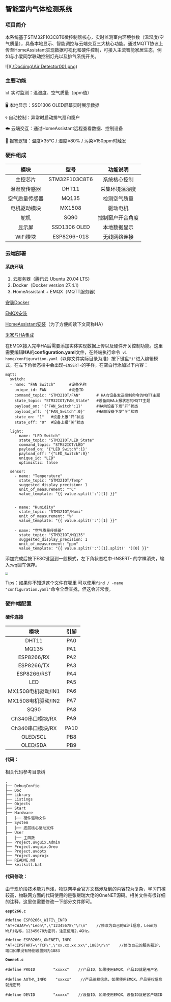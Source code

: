 ﻿## **智能室内气体检测系统**

### **项目简介**

本系统基于STM32F103C8T6微控制器核心，实时监测室内环境参数（温湿度/空气质量），具备本地显示、智能调控与云端交互三大核心功能。通过MQTT协议上传至HomeAssistant实现数据可视化和硬件控制，可接入主流智能家居生态，例如与小爱同学联动控制灯光以及排气系统开关。

![]([.\Doc\img\Air Detector001.png](https://github.com/Mr-linao/STM32AirDetect/blob/master/Doc/img/Air%20Detector001.png))

### 主要功能

📊 实时监测：温湿度、空气质量（ppm值）

🖥️ 本地显示：SSD1306 OLED屏幕实时展示数据

🌀 自动控制：异常时启动排气扇和窗户

☁️ 云端交互：通过HomeAssistant远程查看数据、控制设备

🔔 报警逻辑：温度≥35°C / 湿度≥80% / 污染≥150ppm时触发

### **硬件组成**

| 模块      | 型号            | 功能说明     |
|:-------:|:-------------:|:--------:|
| 主控芯片    | STM32F103C8T6 | 系统核心控制   |
| 温湿度传感器  | DHT11         | 采集环境温湿度  |
| 空气质量传感器 | MQ135         | 检测空气质量   |
| 电机驱动模块  | MX1508        | 驱动电机     |
| 舵机      | SQ90          | 控制窗户开合角度 |
| 显示屏     | SSD1306 OLED  | 本地数据显示   |
| WiFi模块  | ESP8266-01S   | 无线网络连接   |

### **云端部署**

#### 系统环境

1. 云服务器（腾讯云 Ubuntu 20.04 LTS）
2. Docker（Docker version 27.4.1）
3. HomeAssistant + EMQX（MQTT服务器）

[安装Docker](./Doc/01安装docker.md)

[EMQX安装](./Doc/02安装EMQX.md)

[HomeAssistant安装](./Doc/03安装HomeAssistant.md)（为了方便阅读下文简称HA）

[米家与HA集成](./Doc/05米家与HA集成.md)

在EMQX接入完毕HA后需要添加实体实现数据上传以及硬件开关控制功能。这里需要编辑**HA**的**configuration.yaml**文件，在终端执行命令` vi home/configuration.yaml`（以你文件实际目录为准）按下键盘`"i"`进入编辑模式，在左下角状态栏中会出现` –INSERT- `的字样，在空白行添加以下内容：

```
mqtt:
  switch:
  - name: "FAN Switch"      #设备名称
    unique_id: FAN          #设备ID
    command_topic: "STM32IOT/FAN"       # HA向设备发送控制命令的MQTT主题
    state_topic: "STM32IOT/FAN_State"   #设备向HA上报状态的MQTT主题
    payload_on: '{"FAN_Switch":1}'		#HA向设备下发“开”状态
    payload_off: '{"FAN_Switch":0}'		#HA向设备下发“关”状态
    state_on: "1"   #设备上报“开”状态
    state_off: "0"  #设备上报“关”状态
    
  light:
    - name: "LED Switch"
      state_topic: "STM32IOT/LED_State"
      command_topic: "STM32IOT/LED"
      payload_on: '{"LED_Switch":1}'
      payload_off: '{"LED_Switch":0}'
      unique_id: "LED"
      optimistic: false
    
  sensor:
    - name: "Temperature"
      state_topic: "STM32IOT/Temp"
      suggested_display_precision: 1
      unit_of_measurement: "°C"
      value_template: "{{ value.split(':')[1] }}"
      
      
    - name: "Humidity"
      state_topic: "STM32IOT/Humi"
      unit_of_measurement: "%"
      value_template: "{{ value.split(':')[1] }}"
     
    - name: "空气质量传感器"
      state_topic: "STM32IOT/MQ135"
      suggested_display_precision: 1
      unit_of_measurement: "ppm"
      value_template: "{{ value.split(':')[1].split(' ')[0] }}"
```



添加完成后按下ESC键回到一般模式，左下角状态栏中–INSERT- 的字样消失，输入:wq回车保存。

<img src="G:\C-Projects\STM32Project\智能室内气体检测系统\Doc\img\HA_Config001.png" style="zoom:50%;" />

Tips：如果你不知道这个文件在哪里 可以使用` find / -name "configuration.yaml" `命令全盘查找，但这会非常慢。

### **硬件端配置**

#### 硬件连接

| 模块             | 引脚   |
|:--------------:|:----:|
| DHT11          | PA0  |
| MQ135          | PA1  |
| ESP8266/RX     | PA2  |
| ESP8266/TX     | PA3  |
| ESP8266/RST    | PA4  |
| LED            | PA5  |
| MX1508电机驱动/IN1 | PA6  |
| MX1508电机驱动/IN2 | PA7  |
| SQ90           | PA8  |
| Ch340串口模块/RX   | PA9  |
| Ch340串口模块/RX   | PA10 |
| OLED/SCL       | PB8  |
| OLED/SDA       | PB9  |

#### 代码：

相关代码参考目录树

```
.
├── DebugConfig
├── Doc
├── Library
├── Listings
├── Objects
├── Start
├── Hardware
│   ├── 硬件驱动文件
├── System
│   ├── 底层核心驱动文件
├── User
│   ├── 主函数
├── Project.uvguix.Admin
├── Project.uvguix.Oreo
├── Project.uvoptx
├── Project.uvprojx
├── README.md
└── keilkill.bat

```



#### 代码修改：

由于现阶段技术能力尚浅，物联网平台官方文档涉及到的内容较为复杂，学习门槛较高，物联网方面的代码使用的是张继瑞大佬的OneNET源码。相关文件有很详细的注释，这里仅需要修改一下部分文件即可。

**`esp8266.c`**

```
#define ESP8266\_WIFI\_INFO        "AT+CWJAP=\"Leon\",\"12345678\"\r\n"    //修改为自己的WiFi信息，Leon为WiFi名称，12345678为密码，注意使用2.4GHz。

#define ESP8266\_ONENET\_INFO        "AT+CIPSTART=\"TCP\",\"xx.xx.xx.xx\",1883\r\n"    //修改自己的服务器IP，端口如果没有特别设置则为1883
```

**`Onenet.c`**

```
#define PROID        "xxxxx"    //产品ID，如果使用EMQX，产品ID就是用户名

#define AUTH\_INFO    "xxxxx"    //产品鉴权信息，如果使用EMQX，产品鉴权信息就是密码

#define DEVID        "xxxxx"    //设备ID，如果使用EMQX，设备ID就是客户端ID
```

